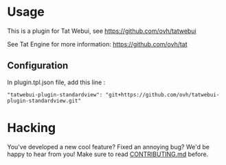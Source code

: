 # Usage

This is a plugin for Tat Webui, see https://github.com/ovh/tatwebui

See Tat Engine for more information: https://github.com/ovh/tat

## Configuration
In plugin.tpl.json file, add this line :

```
"tatwebui-plugin-standardview": "git+https://github.com/ovh/tatwebui-plugin-standardview.git"
```

# Hacking

You've developed a new cool feature? Fixed an annoying bug? We'd be happy
to hear from you! Make sure to read [CONTRIBUTING.md](./CONTRIBUTING.md) before.
